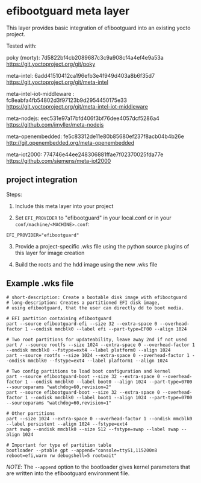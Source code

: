 # efibootguard meta layer #

This layer provides basic integration of efibootguard into an existing yocto project.

Tested with:

poky (morty): 7d5822bf4cb2089687c3c9a908cf4a4ef4e9a53a
https://git.yoctoproject.org/git/poky

meta-intel: 6add41510412ca196efb3e4f949d403a8b6f35d7
https://git.yoctoproject.org/git/meta-intel

meta-intel-iot-middleware : fc8eabfa4fb54802d3f97123b9d2954450175e33
https://git.yoctoproject.org/git/meta-intel-iot-middleware

meta-nodejs: eec531e97a17bfd406f3bf76dee4057dcf5286a4
https://github.com/imyller/meta-nodejs

meta-openembedded: fe5c83312de11e80b85680ef237f8acb04b4b26e
http://git.openembedded.org/meta-openembedded

meta-iot2000: 774746e44ee248306881ffae7f02370025fda77e
https://github.com/siemens/meta-iot2000

## project integration ##

Steps:

1. Include this meta layer into your project

2. Set `EFI_PROVIDER` to "efibootguard" in your local.conf or in your
   `conf/machine/<MACHINE>.conf`:
```
EFI_PROVIDER="efibootguard"
```

3. Provide a project-specific .wks file using the python source plugins
   of this layer for image creation

4. Build the roots and the hdd image using the new .wks file

## Example .wks file ##

```
# short-description: Create a bootable disk image with efibootguard
# long-description: Creates a partitioned EFI disk image,
# using efibootguard, that the user can directly dd to boot media.

# EFI partition containing efibootguard
part --source efibootguard-efi --size 32 --extra-space 0 --overhead-factor 1 --ondisk mmcblk0 --label efi --part-type=EF00 --align 1024

# Two root partitions for updateability, leave away 2nd if not used
part / --source rootfs --size 1024 --extra-space 0 --overhead-factor 1 --ondisk mmcblk0 --fstype=ext4 --label platform0 --align 1024
part --source rootfs --size 1024 --extra-space 0 --overhead-factor 1 --ondisk mmcblk0 --fstype=ext4 --label plaftorm1 --align 1024

# Two config partitions to load boot configuration and kernel
part --source efibootguard-boot --size 32 --extra-space 0 --overhead-factor 1 --ondisk mmcblk0 --label boot0 --align 1024 --part-type=0700 --sourceparams "watchdog=60,revision=2"
part --source efibootguard-boot --size 32 --extra-space 0 --overhead-factor 1 --ondisk mmcblk0 --label boot1 --align 1024 --part-type=0700 --sourceparams "watchdog=60,revision=1"

# Other partitions
part --size 1024 --extra-space 0 --overhead-factor 1 --ondisk mmcblk0 --label persistent --align 1024 --fstype=ext4
part swap --ondisk mmcblk0 --size 512 --fstype=swap --label swap --align 1024

# Important for type of partition table
bootloader --ptable gpt --append="console=ttyS1,115200n8 reboot=efi,warm rw debugshell=5 rootwait"
```

*NOTE*: The `--append` option to the bootloader gives kernel parameters that are written into the efibootguard environment file.
